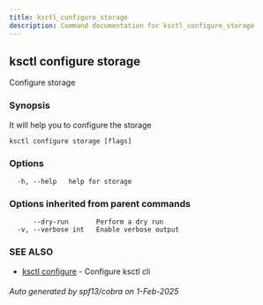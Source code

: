 ```yaml
---
title: ksctl_configure_storage
description: Command documentation for ksctl_configure_storage
---
```


## ksctl configure storage

Configure storage

### Synopsis

It will help you to configure the storage

```
ksctl configure storage [flags]
```

### Options

```
  -h, --help   help for storage
```

### Options inherited from parent commands

```
      --dry-run       Perform a dry run
  -v, --verbose int   Enable verbose output
```

### SEE ALSO

* [ksctl configure](ksctl_configure.md)	 - Configure ksctl cli

###### Auto generated by spf13/cobra on 1-Feb-2025
